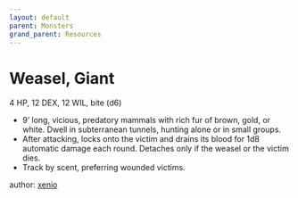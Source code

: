 ```yaml
---
layout: default
parent: Monsters
grand_parent: Resources
---
```


# Weasel, Giant

4 HP, 12 DEX, 12 WIL, bite (d6)

- 9’ long, vicious, predatory mammals with rich fur of brown, gold, or white. Dwell in subterranean tunnels, hunting alone or in small groups.
- After attacking, locks onto the victim and drains its blood for 1d8 automatic damage each round. Detaches only if the weasel or the victim dies.
- Track by scent, preferring wounded victims.

author: [xenio](https://xenioinabottle.blogspot.com)

